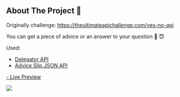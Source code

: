 ## About The Project :8ball:

Originally challenge: https://theultimateapichallenge.com/yes-no-api

You can get a piece of advice or an answer to your question :crystal_ball: :smiling_imp:

Used:

- [Delegator API](https://8ball.delegator.com/)
- [Advice Slip JSON API](https://api.adviceslip.com/)

[- Live Preview](https://mia-7-7.github.io/magic-8-ball_api/)

![](demo/ezgif.com-gif-maker.gif)
